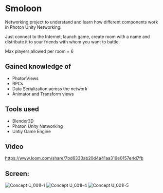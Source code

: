 # Smoloon


Networking project to understand and learn how different components work in Photon Unity Networking.

Just connect to the Internet, launch game, create room with a name and distribute it to your friends with whom you want to battle.

Max players allowed per room = 6



## Gained knowledge of

* PhotonViews
* RPCs
* Data Serialization across the network
* Animator and Transform views

## Tools used

* Blender3D
* Photon Unity Networking
* Untiy Game Engine

## Video 
https://www.loom.com/share/7bd6333ab20d4a41aa316e0157e4d7fb

## Screen:
![Concept U_001I-1](https://user-images.githubusercontent.com/9028177/194721730-9567d1cd-302b-4598-89c1-7a9d130992ca.png)
![Concept U_001I-4](https://user-images.githubusercontent.com/9028177/194721862-8437f42a-08dc-4897-96e0-3e7770ef2201.png)
![Concept U_001I-5](https://user-images.githubusercontent.com/9028177/194721929-5b116c42-009b-483f-87db-c5bda41d16e8.png)
